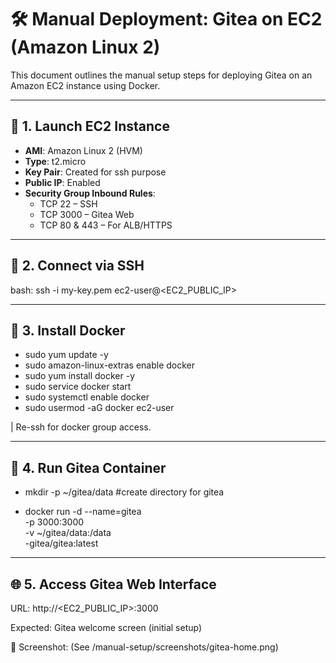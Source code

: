 # 🛠️ Manual Deployment: Gitea on EC2 (Amazon Linux 2)

This document outlines the manual setup steps for deploying Gitea on an Amazon EC2 instance using Docker.

---

## 🚀 1. Launch EC2 Instance

- **AMI**: Amazon Linux 2 (HVM)
- **Type**: t2.micro
- **Key Pair**: Created for ssh purpose
- **Public IP**: Enabled
- **Security Group Inbound Rules**:
  - TCP 22 – SSH
  - TCP 3000 – Gitea Web
  - TCP 80 & 443 – For ALB/HTTPS

---

## 🔐 2. Connect via SSH

bash:
ssh -i my-key.pem ec2-user@<EC2_PUBLIC_IP>

---

## 🐳 3. Install Docker

- sudo yum update -y
- sudo amazon-linux-extras enable docker
- sudo yum install docker -y
- sudo service docker start
- sudo systemctl enable docker
- sudo usermod -aG docker ec2-user

| Re-ssh for docker group access.

---

## 📁 4. Run Gitea Container

- mkdir -p ~/gitea/data #create directory for gitea

- docker run -d --name=gitea \
   -p 3000:3000 \
   -v ~/gitea/data:/data \
   -gitea/gitea:latest

---

## 🌐 5. Access Gitea Web Interface
URL: http://<EC2_PUBLIC_IP>:3000

Expected: Gitea welcome screen (initial setup)

📸 Screenshot:
(See /manual-setup/screenshots/gitea-home.png)
